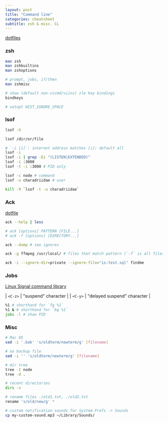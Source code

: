 ```yaml
---
layout: post
title: "Command line"
categories: cheatsheet
subtitle: zsh & misc. CL
---
```


[dotfiles](https://github.com/cozywigwam/dotfiles)


### zsh

```bash
man zsh
man zshbuiltins
man zshoptions

# prompt, jobs, if/then
man zshmisc

# show (default non-vicmd/viins) zle key bindings
bindkeys

# setopt HIST_IGNORE_SPACE
```


### lsof

```bash
lsof -h

lsof /dir/or/file

# `-i [i]`: internet address matches [i]; default all
lsof -i 
lsof -i | grep -Ei "(LISTEN|EXTENDED)"
lsof -i :3000
lsof -t -i :3000 # PID only

lsof -c node # command
lsof -u charadriidae # user

kill -9 `lsof -t -u charadriidae`
```


### Ack

[dotfile](https://raw.githubusercontent.com/cozywigwam/dotfiles/master/.ackrc)

```bash
ack --help | less

# ack [options] PATTERN [FILE...]
# ack -f [options] [DIRECTORY...]

ack --dump # see ignores

ack -g ffmpeg /usr/local/ # files that match pattern (`-f` is all files searched)

ack -i --ignore-dir=private --ignore-file="is:test.sql" findme

```


### Jobs

[Linux Signal command library](http://linux.about.com/od/commands/l/blcmdl7_signal.htm)

| `<C-z>` | "suspend" character |
| `<C-y>` | "delayed suspend" character |

```bash
%1 # shorthand for `fg %1`
%1 & # shorthand for `bg %1`
jobs -l # show PID
```


### Misc

```bash
# Mac OS
sed -i '.bak' 's/oldterm/newterm/g' [filename] 

# no backup file
sed -i '' 's/oldterm/newterm/g' [filename]

# dir tree
tree -I node
tree -d .

# recent directories
dirs -v

# rename files ./old1.txt, ./old2.txt
rename 's/old/new/g' *

# custom notification sounds for System Prefs -> Sounds
cp my-custom-sound.mp3 ~/Library/Sounds/
```
